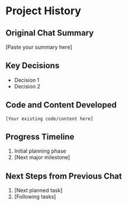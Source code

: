 # Project History

## Original Chat Summary
[Paste your summary here]

## Key Decisions
- Decision 1
- Decision 2

## Code and Content Developed
```
[Your existing code/content here]
```

## Progress Timeline
1. Initial planning phase
2. [Next major milestone]

## Next Steps from Previous Chat
1. [Next planned task]
2. [Following tasks]
